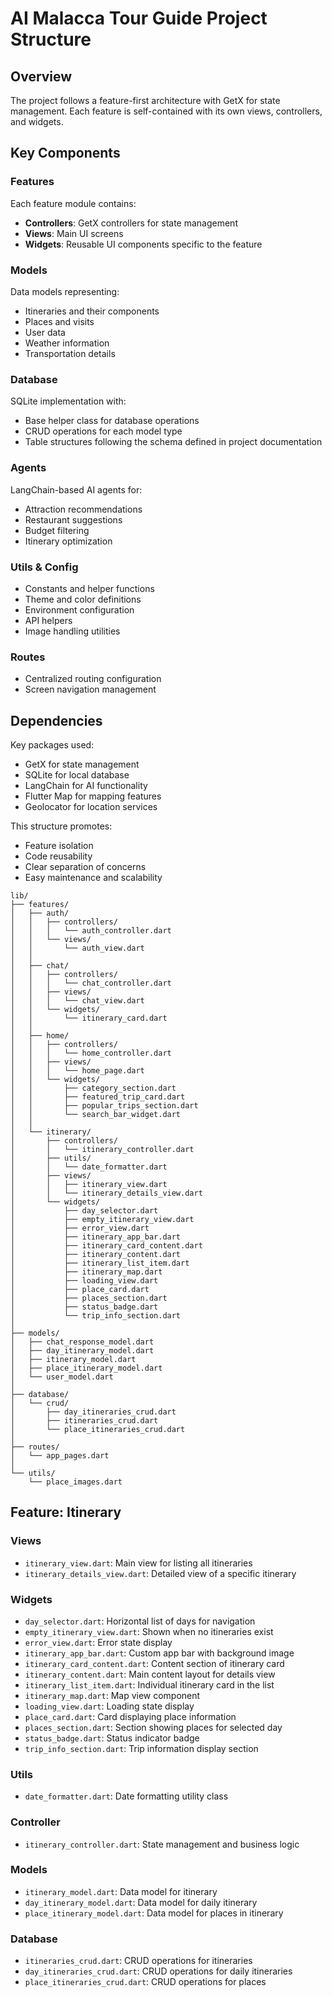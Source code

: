 # AI Malacca Tour Guide Project Structure

## Overview

The project follows a feature-first architecture with GetX for state management. Each feature is self-contained with its own views, controllers, and widgets.

## Key Components

### Features

Each feature module contains:

- **Controllers**: GetX controllers for state management
- **Views**: Main UI screens
- **Widgets**: Reusable UI components specific to the feature

### Models

Data models representing:

- Itineraries and their components
- Places and visits
- User data
- Weather information
- Transportation details

### Database

SQLite implementation with:

- Base helper class for database operations
- CRUD operations for each model type
- Table structures following the schema defined in project documentation

### Agents

LangChain-based AI agents for:

- Attraction recommendations
- Restaurant suggestions
- Budget filtering
- Itinerary optimization

### Utils & Config

- Constants and helper functions
- Theme and color definitions
- Environment configuration
- API helpers
- Image handling utilities

### Routes

- Centralized routing configuration
- Screen navigation management

## Dependencies

Key packages used:

- GetX for state management
- SQLite for local database
- LangChain for AI functionality
- Flutter Map for mapping features
- Geolocator for location services

This structure promotes:

- Feature isolation
- Code reusability
- Clear separation of concerns
- Easy maintenance and scalability

```
lib/
├── features/
│   ├── auth/
│   │   ├── controllers/
│   │   │   └── auth_controller.dart
│   │   └── views/
│   │       └── auth_view.dart
│   │
│   ├── chat/
│   │   ├── controllers/
│   │   │   └── chat_controller.dart
│   │   ├── views/
│   │   │   └── chat_view.dart
│   │   └── widgets/
│   │       └── itinerary_card.dart
│   │
│   ├── home/
│   │   ├── controllers/
│   │   │   └── home_controller.dart
│   │   ├── views/
│   │   │   └── home_page.dart
│   │   └── widgets/
│   │       ├── category_section.dart
│   │       ├── featured_trip_card.dart
│   │       ├── popular_trips_section.dart
│   │       └── search_bar_widget.dart
│   │
│   └── itinerary/
│       ├── controllers/
│       │   └── itinerary_controller.dart
│       ├── utils/
│       │   └── date_formatter.dart
│       ├── views/
│       │   ├── itinerary_view.dart
│       │   └── itinerary_details_view.dart
│       └── widgets/
│           ├── day_selector.dart
│           ├── empty_itinerary_view.dart
│           ├── error_view.dart
│           ├── itinerary_app_bar.dart
│           ├── itinerary_card_content.dart
│           ├── itinerary_content.dart
│           ├── itinerary_list_item.dart
│           ├── itinerary_map.dart
│           ├── loading_view.dart
│           ├── place_card.dart
│           ├── places_section.dart
│           ├── status_badge.dart
│           └── trip_info_section.dart
│
├── models/
│   ├── chat_response_model.dart
│   ├── day_itinerary_model.dart
│   ├── itinerary_model.dart
│   ├── place_itinerary_model.dart
│   └── user_model.dart
│
├── database/
│   └── crud/
│       ├── day_itineraries_crud.dart
│       ├── itineraries_crud.dart
│       └── place_itineraries_crud.dart
│
├── routes/
│   └── app_pages.dart
│
└── utils/
    └── place_images.dart
```

## Feature: Itinerary

### Views

- `itinerary_view.dart`: Main view for listing all itineraries
- `itinerary_details_view.dart`: Detailed view of a specific itinerary

### Widgets

- `day_selector.dart`: Horizontal list of days for navigation
- `empty_itinerary_view.dart`: Shown when no itineraries exist
- `error_view.dart`: Error state display
- `itinerary_app_bar.dart`: Custom app bar with background image
- `itinerary_card_content.dart`: Content section of itinerary card
- `itinerary_content.dart`: Main content layout for details view
- `itinerary_list_item.dart`: Individual itinerary card in the list
- `itinerary_map.dart`: Map view component
- `loading_view.dart`: Loading state display
- `place_card.dart`: Card displaying place information
- `places_section.dart`: Section showing places for selected day
- `status_badge.dart`: Status indicator badge
- `trip_info_section.dart`: Trip information display section

### Utils

- `date_formatter.dart`: Date formatting utility class

### Controller

- `itinerary_controller.dart`: State management and business logic

### Models

- `itinerary_model.dart`: Data model for itinerary
- `day_itinerary_model.dart`: Data model for daily itinerary
- `place_itinerary_model.dart`: Data model for places in itinerary

### Database

- `itineraries_crud.dart`: CRUD operations for itineraries
- `day_itineraries_crud.dart`: CRUD operations for daily itineraries
- `place_itineraries_crud.dart`: CRUD operations for places
